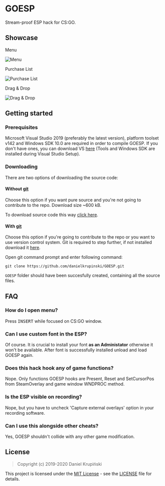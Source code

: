 # GOESP
Stream-proof ESP hack for CS:GO.

## Showcase

Menu

![Menu](https://i.imgur.com/eJ1oDaL.png)

Purchase List

![Purchase List](https://i.imgur.com/qXvoe6Y.png)

Drag & Drop

![Drag & Drop](https://i.imgur.com/yDhV2eQ.gif)

## Getting started

### Prerequisites
Microsoft Visual Studio 2019 (preferably the latest version), platform toolset v142 and Windows SDK 10.0 are required in order to compile GOESP. If you don't have ones, you can download VS [here](https://visualstudio.microsoft.com/) (Tools and Windows SDK are installed during Visual Studio Setup).

### Downloading
There are two options of downloading the source code:

#### Without [git](https://git-scm.com)

Choose this option if you want pure source and you're not going to contribute to the repo. Download size ~600 kB.

To download source code this way [click here](https://github.com/danielkrupinski/GOESP/archive/master.zip).

#### With [git](https://git-scm.com)

Choose this option if you're going to contribute to the repo or you want to use version control system. Git is required to step further, if not installed download it [here](https://git-scm.com).

Open git command prompt and enter following command:
```
git clone https://github.com/danielkrupinski/GOESP.git
```
`GOESP` folder should have been succesfully created, containing all the source files.

## FAQ

### How do I open menu?
Press <kbd>INSERT</kbd> while focused on CS:GO window.

### Can I use custom font in the ESP?
Of course. It is crucial to install your font **as an Administator** otherwise it won't be available. After font is successfully installed unload and load GOESP again.

### Does this hack hook any of game functions?
Nope. Only functions GOESP hooks are Present, Reset and SetCursorPos from SteamOverlay and game window WNDPROC method.

### Is the ESP visible on recording?
Nope, but you have to uncheck 'Capture external overlays' option in your recording software.

### Can I use this alongside other cheats?
Yes, GOESP shouldn't collide with any other game modification.

## License

> Copyright (c) 2019-2020 Daniel Krupiński

This project is licensed under the [MIT License](https://opensource.org/licenses/mit-license.php) - see the [LICENSE](LICENSE) file for details.
